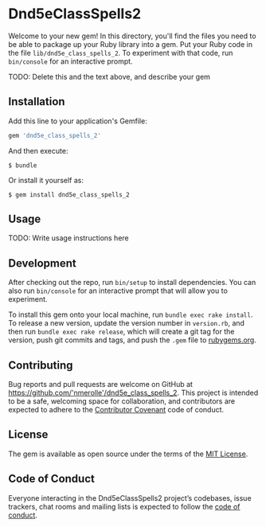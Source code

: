# Dnd5eClassSpells2

Welcome to your new gem! In this directory, you'll find the files you need to be able to package up your Ruby library into a gem. Put your Ruby code in the file `lib/dnd5e_class_spells_2`. To experiment with that code, run `bin/console` for an interactive prompt.

TODO: Delete this and the text above, and describe your gem

## Installation

Add this line to your application's Gemfile:

```ruby
gem 'dnd5e_class_spells_2'
```

And then execute:

    $ bundle

Or install it yourself as:

    $ gem install dnd5e_class_spells_2

## Usage

TODO: Write usage instructions here

## Development

After checking out the repo, run `bin/setup` to install dependencies. You can also run `bin/console` for an interactive prompt that will allow you to experiment.

To install this gem onto your local machine, run `bundle exec rake install`. To release a new version, update the version number in `version.rb`, and then run `bundle exec rake release`, which will create a git tag for the version, push git commits and tags, and push the `.gem` file to [rubygems.org](https://rubygems.org).

## Contributing

Bug reports and pull requests are welcome on GitHub at https://github.com/'nmerolle'/dnd5e_class_spells_2. This project is intended to be a safe, welcoming space for collaboration, and contributors are expected to adhere to the [Contributor Covenant](http://contributor-covenant.org) code of conduct.

## License

The gem is available as open source under the terms of the [MIT License](https://opensource.org/licenses/MIT).

## Code of Conduct

Everyone interacting in the Dnd5eClassSpells2 project’s codebases, issue trackers, chat rooms and mailing lists is expected to follow the [code of conduct](https://github.com/'nmerolle'/dnd5e_class_spells_2/blob/master/CODE_OF_CONDUCT.md).
